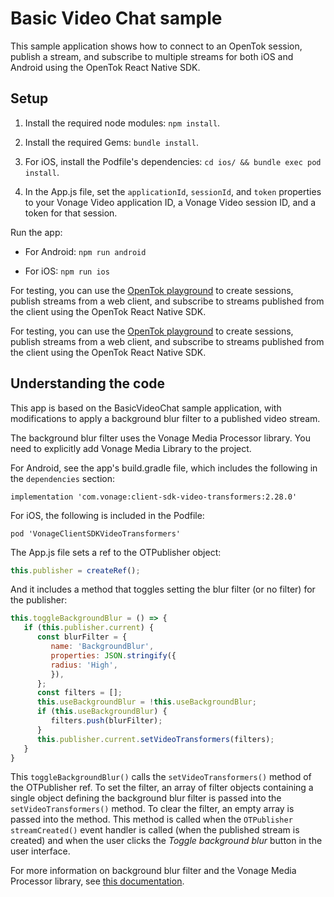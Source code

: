 # Basic Video Chat sample

This sample application shows how to connect to an OpenTok session, publish a stream, and subscribe to multiple streams for both iOS and Android using the OpenTok React Native SDK.

## Setup

1. Install the required node modules: `npm install`.

2. Install the required Gems: `bundle install`.

3. For iOS, install the Podfile's dependencies: `cd ios/ && bundle exec pod install`.

4. In the App.js file, set the `applicationId`, `sessionId`, and `token` properties to your Vonage Video application ID, a Vonage Video session ID, and a token for that session.

Run the app:

* For Android: `npm run android`

* For iOS: `npm run ios`

For testing, you can use the [OpenTok playground](https://tokbox.com/developer/tools/playground/) to create sessions, publish streams from a web client, and subscribe to streams published from the client using the OpenTok React Native SDK.

For testing, you can use the [OpenTok playground](https://tokbox.com/developer/tools/playground/) to create sessions, publish streams from a web client, and subscribe to streams published from the client using the OpenTok React Native SDK.

## Understanding the code


This app is based on the BasicVideoChat sample application, with modifications to apply a background blur filter to a published video stream.

The background blur filter uses the Vonage Media Processor library. You need to explicitly add Vonage Media Library to the project.

For Android, see the app's build.gradle file, which includes the following in the `dependencies` section:

```
implementation 'com.vonage:client-sdk-video-transformers:2.28.0'
```

For iOS, the following is included in the Podfile:

```
pod 'VonageClientSDKVideoTransformers'
```

The App.js file sets a ref to the OTPublisher object:

```js
this.publisher = createRef();
```

And it includes a method that toggles setting the blur filter (or no filter) for the publisher:

```js
this.toggleBackgroundBlur = () => {
   if (this.publisher.current) {
      const blurFilter = {
         name: 'BackgroundBlur',
         properties: JSON.stringify({
         radius: 'High',
         }),
      };
      const filters = [];
      this.useBackgroundBlur = !this.useBackgroundBlur;
      if (this.useBackgroundBlur) {
         filters.push(blurFilter);
      }
      this.publisher.current.setVideoTransformers(filters);
   }
}
```

This `toggleBackgroundBlur()` calls the `setVideoTransformers()` method of the OTPublisher ref. To set the filter, an array of filter objects containing a single object defining the background blur filter is passed into the `setVideoTransformers()` method. To clear the filter, an empty array is passed into the method. This method is called when the `OTPublisher streamCreated()` event handler is called (when the published stream is created) and when the user clicks the *Toggle background blur* button in the user interface.

For more information on background blur filter and the Vonage Media Processor library, see [this documentation](https://tokbox.com/developer/guides/vonage-media-processor/).
